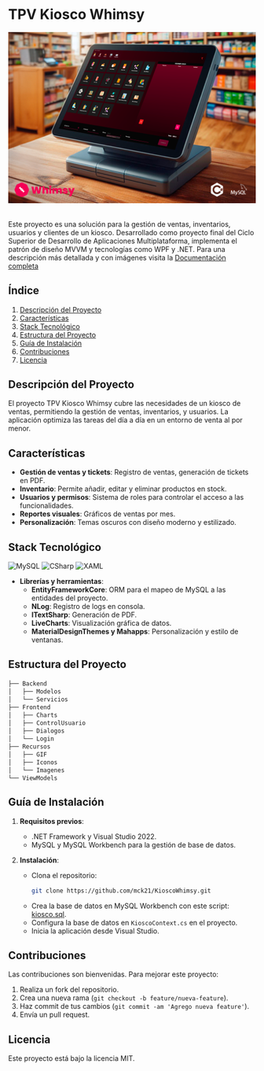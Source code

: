 # TPV Kiosco Whimsy

<div align="center">
  <img src="https://github.com/mck21/KioscoWhimsy/blob/master/Recursos/Imagenes/whimsyHeader.png"/>
</div>
<br>

Este proyecto es una solución para la gestión de ventas, inventarios, usuarios y clientes de un kiosco. Desarrollado como proyecto final del Ciclo Superior de Desarrollo de Aplicaciones Multiplataforma, implementa el patrón de diseño MVVM y tecnologías como WPF y .NET.
Para una descripción más detallada y con imágenes visita la [Documentación completa](https://github.com/mck21/KioscoWhimsy/blob/master/WhimsyDoc.pdf)

## Índice

1. [Descripción del Proyecto](#descripción-del-proyecto)
2. [Características](#características)
3. [Stack Tecnológico](#stack-tecnológico)
4. [Estructura del Proyecto](#estructura-del-proyecto)
5. [Guía de Instalación](#guía-de-instalación)
6. [Contribuciones](#contribuciones)
7. [Licencia](#licencia)

## Descripción del Proyecto

El proyecto TPV Kiosco Whimsy cubre las necesidades de un kiosco de ventas, permitiendo la gestión de ventas, inventarios, y usuarios. La aplicación optimiza las tareas del día a día en un entorno de venta al por menor.

## Características

- **Gestión de ventas y tickets**: Registro de ventas, generación de tickets en PDF.
- **Inventario**: Permite añadir, editar y eliminar productos en stock.
- **Usuarios y permisos**: Sistema de roles para controlar el acceso a las funcionalidades.
- **Reportes visuales**: Gráficos de ventas por mes.
- **Personalización**: Temas oscuros con diseño moderno y estilizado.

## Stack Tecnológico

![MySQL](https://img.shields.io/badge/mysql-%23007ACC.svg?style=for-the-badge&logo=mysql&logoColor=white)
![CSharp](https://img.shields.io/badge/c%23-%23239120.svg?style=for-the-badge&logo=csharp&logoColor=white)
![XAML](https://img.shields.io/badge/xaml-%230C54C2.svg?style=for-the-badge&logo=xaml&logoColor=white)


- **Librerías y herramientas**:
  - **EntityFrameworkCore**: ORM para el mapeo de MySQL a las entidades del proyecto.
  - **NLog**: Registro de logs en consola.
  - **ITextSharp**: Generación de PDF.
  - **LiveCharts**: Visualización gráfica de datos.
  - **MaterialDesignThemes y Mahapps**: Personalización y estilo de ventanas.

## Estructura del Proyecto
```.
├── Backend
│   ├── Modelos
│   └── Servicios
├── Frontend
│   ├── Charts
│   ├── ControlUsuario
│   ├── Dialogos
│   └── Login
├── Recursos
│   ├── GIF
│   ├── Iconos
│   └── Imagenes
└── ViewModels
```

## Guía de Instalación

1. **Requisitos previos**:
   - .NET Framework y Visual Studio 2022.
   - MySQL y MySQL Workbench para la gestión de base de datos.
  
2. **Instalación**:
   - Clona el repositorio: 
     ```bash
     git clone https://github.com/mck21/KioscoWhimsy.git
     ```
   - Crea la base de datos en MySQL Workbench con este script: [kiosco.sql](https://github.com/mck21/KioscoWhimsy/blob/master/kiosco.sql).
   - Configura la base de datos en `KioscoContext.cs` en el proyecto.
   - Inicia la aplicación desde Visual Studio.

## Contribuciones

Las contribuciones son bienvenidas. Para mejorar este proyecto:

1. Realiza un fork del repositorio.
2. Crea una nueva rama (`git checkout -b feature/nueva-feature`).
3. Haz commit de tus cambios (`git commit -am 'Agrego nueva feature'`).
4. Envía un pull request.

## Licencia

Este proyecto está bajo la licencia MIT.

